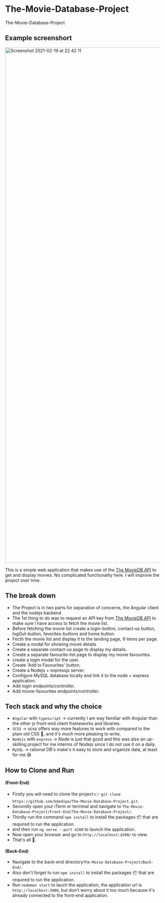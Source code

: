 # The-Movie-Database-Project
The-Movie-Database-Project

## Example screenshort

<img width="1679" alt="Screenshot 2021-02-19 at 22 42 11" src="https://user-images.githubusercontent.com/18338191/108559403-f7895200-7303-11eb-851b-1accb4b1908b.png">

This is a simple web application that makes use of the [The MovieDB API](https://developers.themoviedb.org/3/getting-started/introduction) to get and display movies. No complicated functionality here.
I will improve the project over time.

## The break down
- The Project is in two parts for separation of concerns, the Angular client and the nodejs backend
- The 1st thing to do was to request an API key from [The MovieDB API](https://developers.themoviedb.org/3/getting-started/introduction) to make sure I have access to fetch the movie list.
- Before fetching the movie list create a login-button, contact-us button, logOut-button, favorites-buttons and home button.
- Fecth the movie list and display it to the landing page, 9 items per page.
- Create a modal for showing movie details
- Create a separate contact-us page to display my details.
- Create a separate favourite-list page to display my movie favourites.
- create a login modal for the user.
- Create 'Add to Favourites' button.
- Create a Nodejs + expressjs server.
- Configure MySQL database locally and link it to the node + express application. 
- Add login endpoints/controller.
- Add movie-favourites endpoints/controller.

## Tech stack and why the choice
- `Angular` with `typescript` -> currently I am way familiar with Angular than the other js front-end client frameworks and libraries.
- `SCSS` -> scss offers way more features to work with compared to the plain old CSS 💅, and it's much more pleasing to write.
- `Nodejs` with `express` -> Node is just that good and this was also an up-skilling project for me interms of Nodejs since I do not use it on a daily.
- `MySQL` -> rational DB's make's it easy to store and organize data, at least for me 😅

## How to Clone and Run

#### (Front-End)
- Firstly you will need to clone the project :point_right: `git clone https://github.com/kmodipa/The-Movie-Database-Project.git`.
- Secondly open your iTerm or terminal and navigate to `The-Movie-Database-Project/Front-End/The-Movie-Database-Project/`.
- Thirdly run the command `npm install` to install the packages 📦  that are required to run the application.
- and then run `ng serve --port 4200` to launch the application.
- Now open your browser and go to `http://localhost:4200/` to view.
- That's all 💁.

#### (Back-End)

- Navigate to the back-end directory`The-Movie-Database-Project/Back-End/`.
- Also don't forget to run `npm install` to install the packages 📦  that are required to run the application.
- Run `nodemon start` to lauch the application, the application url is `http://localhost:3000`, but don't worry about it too much because it's already connected to the front-end application.

